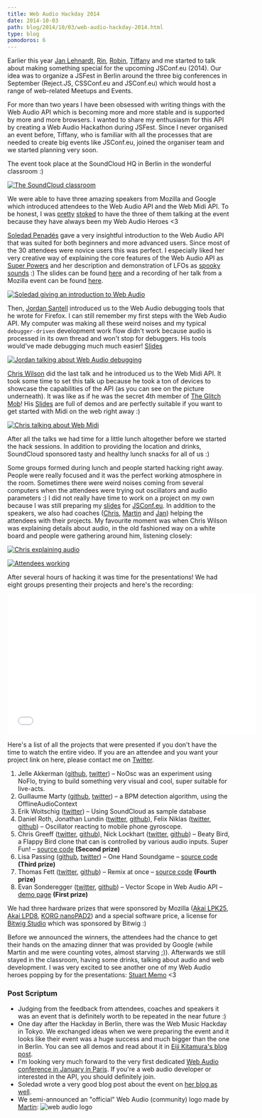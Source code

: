 ```yaml
---
title: Web Audio Hackday 2014
date: 2014-10-03
path: blog/2014/10/03/web-audio-hackday-2014.html
type: blog
pomodoros: 6
---
```


Earlier this year [Jan Lehnardt](https://twitter.com/janl), [Rin](https://twitter.com/rinpaku), [Robin](https://twitter.com/rmehner), [Tiffany](https://twitter.com/theophani) and me started to talk about making something special for the upcoming JSConf.eu (2014). Our idea was to organize a JSFest in Berlin around the three big conferences in September (Reject.JS, CSSConf.eu and JSConf.eu) which would host a range of web-related Meetups and Events.

For more than two years I have been obsessed with writing things with the Web Audio API which is becoming more and more stable and is supported by more and more browsers. I wanted to share my enthusiasm for this API by creating a Web Audio Hackathon during JSFest. Since I never organised an event before, Tiffany, who is familiar with all the processes that are needed to create big events like JSConf.eu, joined the organiser team and we started planning very soon.

The event took place at the SoundCloud HQ in Berlin in the wonderful classroom :)

[![The SoundCloud classroom](everybodyworking3.jpg)](everybodyworking3.jpg)

We were able to have three amazing speakers from Mozilla and Google which introduced attendees to the Web Audio API and the Web Midi API. To be honest, I was [pretty](https://twitter.com/thedeftone/status/498877909525090304) [stoked](https://twitter.com/thedeftone/status/497779074585329664) to have the three of them talking at the event because they have always been my Web Audio Heroes <3

[Soledad Penadés](https://twitter.com/supersole) gave a very insightful introduction to the Web Audio API that was suited for both beginners and more advanced users. Since most of the 30 attendees were novice users this was perfect. I especially liked her very creative way of explaining the core features of the Web Audio API as [Super Powers](http://soledadpenades.com/files/t/berlin-webaudio-hackday-2014/#38) and her description and demonstration of LFOs as [spooky sounds](http://soledadpenades.com/files/t/berlin-webaudio-hackday-2014/#54) :) The slides can be found [here](http://soledadpenades.com/files/t/berlin-webaudio-hackday-2014/) and a recording of her talk from a Mozilla event can be found [here](https://air.mozilla.org/introduction-to-web-audio/).

[![Soledad giving an introduction to Web Audio](soletalking.jpg)](soletalking.jpg)

Then, [Jordan Santell](https://twitter.com/jsantell) introduced us to the Web Audio debugging tools that he wrote for Firefox. I can still remember my first steps with the Web Audio API. My computer was making all these weird noises and my typical `debugger-driven` development work flow didn't work because audio is processed in its own thread and won't stop for debuggers. His tools would've made debugging much much easier! [Slides](http://jsantell.github.io/web-audio-tools-presentation/)

[![Jordan talking about Web Audio debugging](jordantalking.jpg)](jordantalking.jpg)

[Chris Wilson](https://twitter.com/cwilso) did the last talk and he introduced us to the Web Midi API. It took some time to set this talk up because he took a ton of devices to showcase the capabilities of the API (as you can see on the picture underneath). It was like as if he was the secret 4th member of [The Glitch Mob](https://soundcloud.com/theglitchmob)! His [Slides](http://webaudiodemos.appspot.com/slides/webmidi.html) are full of demos and are perfectly suitable if you want to get started with Midi on the web right away :)

[![Chris talking about Web Midi](christalking.jpg)](christalking.jpg)

After all the talks we had time for a little lunch altogether before we started the hack sessions. In addition to providing the location and drinks, SoundCloud sponsored tasty and healthy lunch snacks for all of us :)

Some groups formed during lunch and people started hacking right away. People were really focused and it was the perfect working atmosphere in the room. Sometimes there were weird noises coming from several computers when the attendees were trying out oscillators and audio parameters :) I did not really have time to work on a project on my own because I was still preparing my [slides](http://janmonschke.com/JSConf2014/) for [JSConf.eu](http://2014.jsconf.eu/speakers/#/speakers/jan-monschke-using-the-web-for-music-production-and-for-live-performances). In addition to the speakers, we also had coaches ([Chris](https://github.com/chrisguttandin), [Martin](https://twitter.com/woodworker) and [Jan](https://twitter.com/halfbyte)) helping the attendees with their projects. My favourite moment was when Chris Wilson was explaining details about audio, in the old fashioned way on a white board and people were gathering around him, listening closely:

[![Chris explaining audio](chriswilsonexplainingthings.jpg)](chriswilsonexplainingthings.jpg)

[![Attendees working](everybodyworking2.jpg)](everybodyworking2.jpg)

After several hours of hacking it was time for the presentations! We had eight groups presenting their projects and here's the recording:

<iframe class="video-embed" width="560" height="315" src="//www.youtube.com/embed/atJgvEBn6qg" frameborder="0" allowfullscreen></iframe>

Here's a list of all the projects that were presented if you don't have the time to watch the entire video. If you are an attendee and you want your project link on here, please contact me on [Twitter](https://twitter.com/thedeftone).

1. Jelle Akkerman ([github](https://github.com/jellea), [twitter](https://twitter.com/jellea)) – NoOsc was an experiment using NoFlo, trying to build something very visual and cool, super suitable for live-acts.
2. Guillaume Marty ([github](https://github.com/gmarty), [twitter](https://twitter.com/g_marty)) – a BPM detection algorithm, using the OfflineAudioContext
3. Erik Woitschig ([twitter](https://twitter.com/iam_bnz)) – Using SoundCloud as sample database
4. Daniel Roth, Jonathan Lundin ([twitter](https://twitter.com/mr_lundis), [github](https://github.com/mrlundis)), Felix Niklas ([twitter](https://twitter.com/mrflix), [github](https://github.com/mrflix)) – Oscillator reacting to mobile phone gyroscope.
5. Chris Greeff ([twitter](https://twitter.com/greevz), [github](https://github.com/chrisgreeff)), Nick Lockhart ([twitter](https://twitter.com/nickolockhart), [github](https://github.com/N1ck)) – Beaty Bird, a Flappy Bird clone that can is controlled by various audio inputs. Super Fun! – [source code](https://github.com/N1ck/beaty-bird) **(Second prize)**
6. Lisa Passing ([github](https://github.com/lislis), [twitter](https://twitter.com/lisapassing)) – One Hand Soundgame – [source code](https://github.com/lislis/onehandsoundgame) **(Third prize)**
7. Thomas Fett ([twitter](https://twitter.com/FettThomas), [github](https://github.com/ThomasFett)) – Remix at once – [source code](https://github.com/kollektivpp/remix-at-once) **(Fourth prize)**
8. Evan Sonderegger ([twitter](https://twitter.com/esonderegger), [github](https://github.com/esonderegger)) – Vector Scope in Web Audio API – [demo page](http://webaudiometers.rpy.xyz/#) **(First prize)**

We had three hardware prizes that were sponsored by Mozilla ([Akai LPK25](http://www.amazon.de/gp/product/B002M8GBDI/ref=oh_aui_detailpage_o02_s00?ie=UTF8&psc=1), [Akai LPD8](http://www.amazon.de/gp/product/B002M8EEW8/ref=oh_aui_detailpage_o01_s00?ie=UTF8&psc=1), [KORG nanoPAD2](http://www.amazon.de/gp/product/B004M8YPKM/ref=oh_aui_detailpage_o00_s00?ie=UTF8&psc=1)) and a special software price, a license for [Bitwig Studio](https://www.bitwig.com/en/bitwig-studio/overview.html) which was sponsored by Bitwig :)

Before we announced the winners, the attendees had the chance to get their hands on the amazing dinner that was provided by Google (while Martin and me were counting votes, almost starving ;)). Afterwards we still stayed in the classroom, having some drinks, talking about audio and web development. I was very excited to see another one of my Web Audio heroes popping by for the presentations: [Stuart Memo](https://twitter.com/stuartmemo) <3

### Post Scriptum

- Judging from the feedback from attendees, coaches and speakers it was an event that is definitely worth to be repeated in the near future :)
- One day after the Hackday in Berlin, there was the Web Music Hackday in Tokyo. We exchanged ideas when we were preparing the event and it looks like their event was a huge success and much bigger than the one in Berlin. You can see all demos and read about it in [Eiji Kitamura's blog post](http://blog.agektmr.com/2014/09/event-report-web-music-hackathon-3.html).
- I'm looking very much forward to the very first dedicated [Web Audio conference in January in Paris](http://wac.ircam.fr/). If you're a web audio developer or interested in the API, you should definitely join.
- Soledad wrote a very good blog post about the event on [her blog as well](http://soledadpenades.com/2014/09/26/berlin-web-audio-hack-day-2014/).
- We semi-announced an "official" Web Audio (community) logo made by [Martin](https://twitter.com/woodworker): ![web audio logo](https://prolope.de/svg/webaudio-js.svg)

